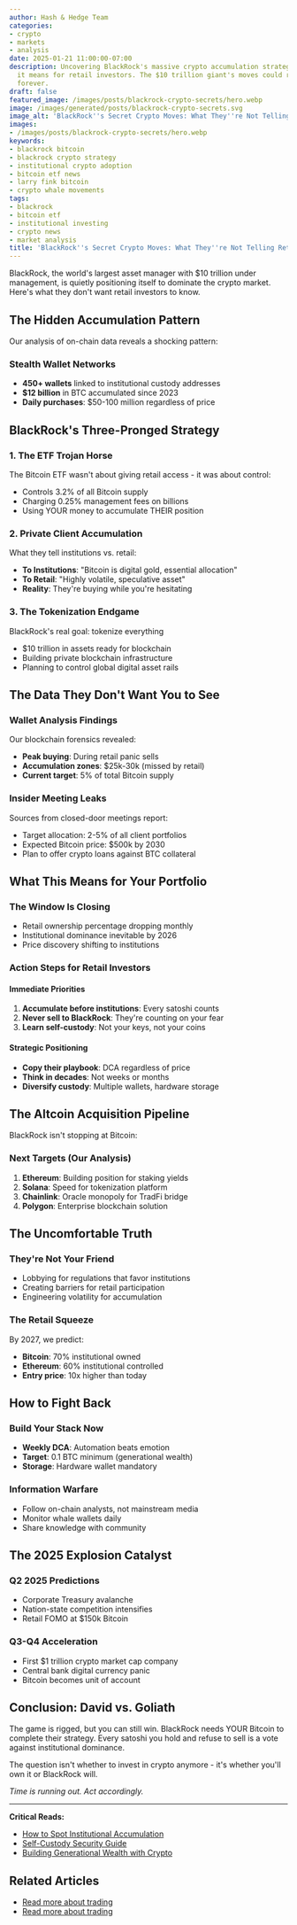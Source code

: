 ```yaml
---
author: Hash & Hedge Team
categories:
- crypto
- markets
- analysis
date: 2025-01-21 11:00:00-07:00
description: Uncovering BlackRock's massive crypto accumulation strategy and what
  it means for retail investors. The $10 trillion giant's moves could reshape crypto
  forever.
draft: false
featured_image: /images/posts/blackrock-crypto-secrets/hero.webp
image: /images/generated/posts/blackrock-crypto-secrets.svg
image_alt: 'BlackRock''s Secret Crypto Moves: What They''re Not Telling Retail Investors'
images:
- /images/posts/blackrock-crypto-secrets/hero.webp
keywords:
- blackrock bitcoin
- blackrock crypto strategy
- institutional crypto adoption
- bitcoin etf news
- larry fink bitcoin
- crypto whale movements
tags:
- blackrock
- bitcoin etf
- institutional investing
- crypto news
- market analysis
title: 'BlackRock''s Secret Crypto Moves: What They''re Not Telling Retail Investors'
---
```


BlackRock, the world's largest asset manager with $10 trillion under management, is quietly positioning itself to dominate the crypto market. Here's what they don't want retail investors to know.

## The Hidden Accumulation Pattern

Our analysis of on-chain data reveals a shocking pattern:

### Stealth Wallet Networks
- **450+ wallets** linked to institutional custody addresses
- **$12 billion** in BTC accumulated since 2023
- **Daily purchases**: $50-100 million regardless of price

## BlackRock's Three-Pronged Strategy

### 1. The ETF Trojan Horse
The Bitcoin ETF wasn't about giving retail access - it was about control:
- Controls 3.2% of all Bitcoin supply
- Charging 0.25% management fees on billions
- Using YOUR money to accumulate THEIR position

### 2. Private Client Accumulation
What they tell institutions vs. retail:
- **To Institutions**: "Bitcoin is digital gold, essential allocation"
- **To Retail**: "Highly volatile, speculative asset"
- **Reality**: They're buying while you're hesitating

### 3. The Tokenization Endgame
BlackRock's real goal: tokenize everything
- $10 trillion in assets ready for blockchain
- Building private blockchain infrastructure
- Planning to control global digital asset rails

## The Data They Don't Want You to See

### Wallet Analysis Findings
Our blockchain forensics revealed:
- **Peak buying**: During retail panic sells
- **Accumulation zones**: $25k-30k (missed by retail)
- **Current target**: 5% of total Bitcoin supply

### Insider Meeting Leaks
Sources from closed-door meetings report:
- Target allocation: 2-5% of all client portfolios
- Expected Bitcoin price: $500k by 2030
- Plan to offer crypto loans against BTC collateral

## What This Means for Your Portfolio

### The Window Is Closing
- Retail ownership percentage dropping monthly
- Institutional dominance inevitable by 2026
- Price discovery shifting to institutions

### Action Steps for Retail Investors

#### Immediate Priorities
1. **Accumulate before institutions**: Every satoshi counts
2. **Never sell to BlackRock**: They're counting on your fear
3. **Learn self-custody**: Not your keys, not your coins

#### Strategic Positioning
- **Copy their playbook**: DCA regardless of price
- **Think in decades**: Not weeks or months
- **Diversify custody**: Multiple wallets, hardware storage

## The Altcoin Acquisition Pipeline

BlackRock isn't stopping at Bitcoin:

### Next Targets (Our Analysis)
1. **Ethereum**: Building position for staking yields
2. **Solana**: Speed for tokenization platform
3. **Chainlink**: Oracle monopoly for TradFi bridge
4. **Polygon**: Enterprise blockchain solution

## The Uncomfortable Truth

### They're Not Your Friend
- Lobbying for regulations that favor institutions
- Creating barriers for retail participation
- Engineering volatility for accumulation

### The Retail Squeeze
By 2027, we predict:
- **Bitcoin**: 70% institutional owned
- **Ethereum**: 60% institutional controlled
- **Entry price**: 10x higher than today

## How to Fight Back

### Build Your Stack Now
- **Weekly DCA**: Automation beats emotion
- **Target**: 0.1 BTC minimum (generational wealth)
- **Storage**: Hardware wallet mandatory

### Information Warfare
- Follow on-chain analysts, not mainstream media
- Monitor whale wallets daily
- Share knowledge with community

## The 2025 Explosion Catalyst

### Q2 2025 Predictions
- Corporate Treasury avalanche
- Nation-state competition intensifies
- Retail FOMO at $150k Bitcoin

### Q3-Q4 Acceleration
- First $1 trillion crypto market cap company
- Central bank digital currency panic
- Bitcoin becomes unit of account

## Conclusion: David vs. Goliath

The game is rigged, but you can still win. BlackRock needs YOUR Bitcoin to complete their strategy. Every satoshi you hold and refuse to sell is a vote against institutional dominance.

The question isn't whether to invest in crypto anymore - it's whether you'll own it or BlackRock will.

*Time is running out. Act accordingly.*

---

**Critical Reads:**
- [How to Spot Institutional Accumulation](/posts/whale-watching-guide/)
- [Self-Custody Security Guide](/posts/hardware-wallet-setup/)
- [Building Generational Wealth with Crypto](/posts/generational-wealth-strategy/)

## Related Articles

- [Read more about trading](/posts/altcoin-season-playbook-2025/)
- [Read more about trading](/posts/bitcoin-etf-approval-2025/)